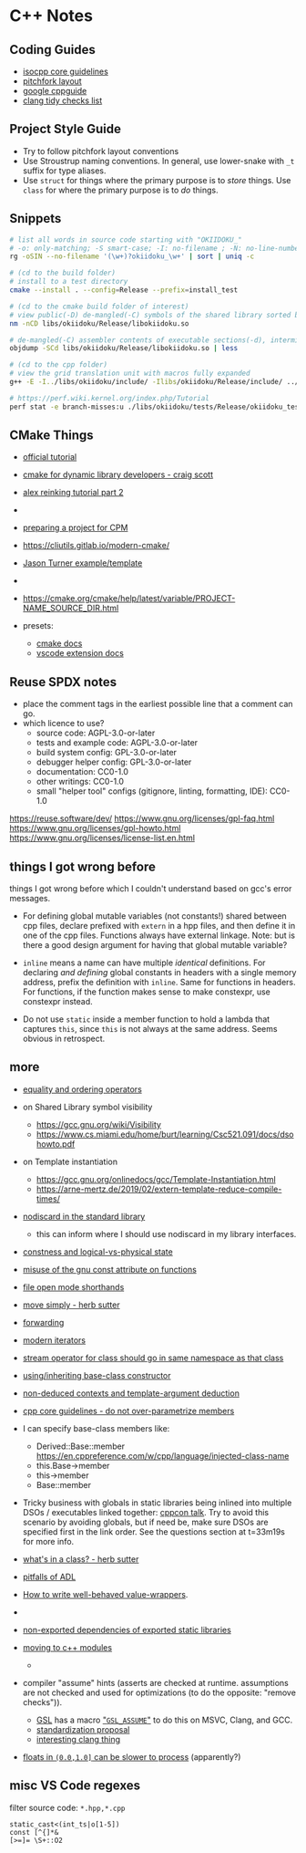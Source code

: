 <!-- SPDX-FileCopyrightText: 2020 David Fong -->
<!-- SPDX-License-Identifier: CC0-1.0 -->
<!-- cspell:dictionaries cpp-refined -->
# C++ Notes

## Coding Guides

- [isocpp core guidelines](https://isocpp.github.io/CppCoreGuidelines/CppCoreGuidelines)
- [pitchfork layout](https://api.csswg.org/bikeshed/?force=1&url=https://raw.githubusercontent.com/vector-of-bool/pitchfork/develop/data/spec.bs)
- [google cppguide](https://google.github.io/styleguide/cppguide.html)
- [clang tidy checks list](https://clang.llvm.org/extra/clang-tidy/checks/list.html)

## Project Style Guide

- Try to follow pitchfork layout conventions
- Use Stroustrup naming conventions. In general, use lower-snake with `_t` suffix for type aliases.
- Use `struct` for things where the primary purpose is to _store_ things. Use `class` for where the primary purpose is to _do_ things.

## Snippets

```sh
# list all words in source code starting with "OKIIDOKU_"
# -o: only-matching; -S smart-case; -I: no-filename ; -N: no-line-number
rg -oSIN --no-filename '(\w+)?okiidoku_\w+' | sort | uniq -c

# (cd to the build folder)
# install to a test directory
cmake --install . --config=Release --prefix=install_test

# (cd to the cmake build folder of interest)
# view public(-D) de-mangled(-C) symbols of the shared library sorted by address(-n)
nm -nCD libs/okiidoku/Release/libokiidoku.so

# de-mangled(-C) assembler contents of executable sections(-d), intermixing source code with disassembly(-S). --visualize-jumps=extended-color
objdump -SCd libs/okiidoku/Release/libokiidoku.so | less

# (cd to the cpp folder)
# view the grid translation unit with macros fully expanded
g++ -E -I../libs/okiidoku/include/ -Ilibs/okiidoku/Release/include/ ../libs/okiidoku/src/okiidoku/grid.cpp | less

# https://perf.wiki.kernel.org/index.php/Tutorial
perf stat -e branch-misses:u ./libs/okiidoku/tests/Release/okiidoku_test
```

## CMake Things

- [official tutorial](https://cmake.org/cmake/help/latest/guide/tutorial/index.html)
- [cmake for dynamic library developers - craig scott](https://www.youtube.com/watch?v=m0DwB4OvDXk)
- [alex reinking tutorial part 2](https://alexreinking.com/blog/how-to-use-cmake-without-the-agonizing-pain-part-2.html)
- [](https://crascit.com/2016/01/31/enhanced-source-file-handling-with-target_sources/)
- [preparing a project for CPM](https://github.com/cpm-cmake/CPM.cmake/wiki/Preparing-projects-for-CPM.cmake)
- https://cliutils.gitlab.io/modern-cmake/
- [Jason Turner example/template](https://github.com/lefticus/cpp_weekly_game_project)
- [](https://cmake.org/cmake/help/latest/command/install.html#install-runtime-dependency-set)

- <https://cmake.org/cmake/help/latest/variable/PROJECT-NAME_SOURCE_DIR.html>

- presets:
  - [cmake docs](https://cmake.org/cmake/help/latest/manual/cmake-presets.7.html)
  - [vscode extension docs](https://github.com/microsoft/vscode-cmake-tools/blob/main/docs/cmake-presets.md)

## Reuse SPDX notes

- place the comment tags in the earliest possible line that a comment can go.
- which licence to use?
  - source code: AGPL-3.0-or-later
  - tests and example code: AGPL-3.0-or-later
  - build system config: GPL-3.0-or-later
  - debugger helper config: GPL-3.0-or-later
  - documentation: CC0-1.0
  - other writings: CC0-1.0
  - small "helper tool" configs (gitignore, linting, formatting, IDE): CC0-1.0

<https://reuse.software/dev/>
<https://www.gnu.org/licenses/gpl-faq.html>
<https://www.gnu.org/licenses/gpl-howto.html>
<https://www.gnu.org/licenses/license-list.en.html>

## things I got wrong before

things I got wrong before which I couldn't understand based on gcc's error messages.

- For defining global mutable variables (not constants!) shared between cpp files, declare prefixed with `extern` in a hpp files, and then define it in one of the cpp files. Functions always have external linkage. Note: but is there a good design argument for having that global mutable variable?

- `inline` means a name can have multiple _identical_ definitions. For declaring _and defining_ global constants in headers with a single memory address, prefix the definition with `inline`. Same for functions in headers. For functions, if the function makes sense to make constexpr, use constexpr instead.

- Do not use `static` inside a member function to hold a lambda that captures `this`, since `this` is not always at the same address. Seems obvious in retrospect.

## more

- [equality and ordering operators](https://brevzin.github.io/c++/2019/07/28/comparisons-cpp20/)

- on Shared Library symbol visibility
  - https://gcc.gnu.org/wiki/Visibility
  - https://www.cs.miami.edu/home/burt/learning/Csc521.091/docs/dsohowto.pdf

- on Template instantiation
  - https://gcc.gnu.org/onlinedocs/gcc/Template-Instantiation.html
  - https://arne-mertz.de/2019/02/extern-template-reduce-compile-times/

- [nodiscard in the standard library](https://stackoverflow.com/a/63204963/11107541)
  - this can inform where I should use nodiscard in my library interfaces.

- [constness and logical-vs-physical state](https://isocpp.org/wiki/faq/const-correctness#logical-vs-physical-state)
- [misuse of the gnu const attribute on functions](https://github.com/OSGeo/PROJ/issues/1224)

- [file open mode shorthands](https://en.cppreference.com/w/cpp/io/basic_filebuf/open)

- [move simply - herb sutter](https://herbsutter.com/2020/02/17/move-simply/)
- [forwarding](https://medium.com/factset/modern-c-in-depth-perfect-forwarding-570f242261f8)

- [modern iterators](https://www.internalpointers.com/post/writing-custom-iterators-modern-cpp)

- [stream operator for class should go in same namespace as that class](https://stackoverflow.com/a/2479542/11107541)

- [using/inheriting base-class constructor](https://en.cppreference.com/w/cpp/language/using_declaration#Inheriting_constructors)

- [non-deduced contexts and template-argument deduction](https://en.cppreference.com/w/cpp/language/template_argument_deduction#Non-deduced_contexts)

- [cpp core guidelines - do not over-parametrize members](https://github.com/isocpp/CppCoreGuidelines/blob/master/CppCoreGuidelines.md#t61-do-not-over-parameterize-members-scary)

- I can specify base-class members like:
  - Derived::Base::member
    https://en.cppreference.com/w/cpp/language/injected-class-name
  - this.Base->member
  - this->member
  - Base<ARGS>::member

- Tricky business with globals in static libraries being inlined into multiple DSOs / executables linked together: [cppcon talk](https://www.youtube.com/watch?v=xVT1y0xWgww&ab_channel=CppCon&t=4m25s). Try to avoid this scenario by avoiding globals, but if need be, make sure DSOs are specified first in the link order. See the questions section at t=33m19s for more info.

- [what's in a class? - herb sutter](http://www.gotw.ca/publications/mill02.htm)
- [pitfalls of ADL](https://stackoverflow.com/questions/2958648/what-are-the-pitfalls-of-adl)

- [How to write well-behaved value-wrappers](https://www.youtube.com/watch?v=J4A2B9eexiw&ab_channel=CppCon).

- [](https://gcc.gnu.org/onlinedocs/gcc/Compatibility.html)

- [non-exported dependencies of exported static libraries](https://gitlab.kitware.com/cmake/cmake/-/issues/17357)

- [moving to c++ modules](https://devblogs.microsoft.com/cppblog/moving-a-project-to-cpp-named-modules/)
  - [](https://devblogs.microsoft.com/cppblog/cpp20-modules-in-cmake-with-vs/)

- compiler "assume" hints (asserts are checked at runtime. assumptions are not checked and used for optimizations (to do the opposite: "remove checks")).
  - [GSL](https://conan.io/center/ms-gsl) has a macro ["`GSL_ASSUME`"](https://github.com/microsoft/GSL/blob/main/include/gsl/assert) to do this on MSVC, Clang, and GCC.
  - [standardization proposal](https://www.open-std.org/jtc1/sc22/wg21/docs/papers/2021/p1774r4.pdf)
  - [interesting clang thing](https://github.com/microsoft/GSL/pull/608)

- [floats in `(0.0,1.0]` can be slower to process](https://en.wikipedia.org/wiki/Subnormal_number#Performance_issues) (apparently?)

## misc VS Code regexes

filter source code: `*.hpp,*.cpp`

```regex
static_cast<(int_ts|o[1-5])
const [^{]*&
[>=]= \S+::O2
```